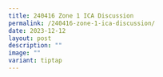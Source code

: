 ```yaml
---
title: 240416 Zone 1 ICA Discussion
permalink: /240416-zone-1-ica-discussion/
date: 2023-12-12
layout: post
description: ""
image: ""
variant: tiptap
---
```

